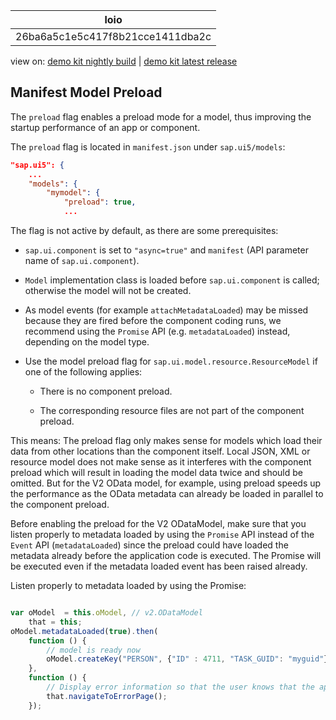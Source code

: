 <!-- loio26ba6a5c1e5c417f8b21cce1411dba2c -->

| loio |
| -----|
| 26ba6a5c1e5c417f8b21cce1411dba2c |

<div id="loio">

view on: [demo kit nightly build](https://openui5nightly.hana.ondemand.com/#/topic/26ba6a5c1e5c417f8b21cce1411dba2c) | [demo kit latest release](https://openui5.hana.ondemand.com/#/topic/26ba6a5c1e5c417f8b21cce1411dba2c)</div>

## Manifest Model Preload

The `preload` flag enables a preload mode for a model, thus improving the startup performance of an app or component.

The `preload` flag is located in `manifest.json` under `sap.ui5/models`:

``` json
"sap.ui5": {
    ...
    "models": {
        "mymodel": {
            "preload": true,
            ...
```

The flag is not active by default, as there are some prerequisites:

-   `sap.ui.component` is set to `"async=true"` and `manifest` \(API parameter name of `sap.ui.component`\).

-   `Model` implementation class is loaded before `sap.ui.component` is called; otherwise the model will not be created.

-   As model events \(for example `attachMetadataLoaded`\) may be missed because they are fired before the component coding runs, we recommend using the `Promise` API \(e.g. `metadataLoaded`\) instead, depending on the model type.

-   Use the model preload flag for `sap.ui.model.resource.ResourceModel` if one of the following applies:

    -   There is no component preload.

    -   The corresponding resource files are not part of the component preload.


This means: The preload flag only makes sense for models which load their data from other locations than the component itself. Local JSON, XML or resource model does not make sense as it interferes with the component preload which will result in loading the model data twice and should be omitted. But for the V2 OData model, for example, using preload speeds up the performance as the OData metadata can already be loaded in parallel to the component preload.

Before enabling the preload for the V2 ODataModel, make sure that you listen properly to metadata loaded by using the `Promise` API instead of the `Event` API \(`metadataLoaded`\) since the preload could have loaded the metadata already before the application code is executed. The Promise will be executed even if the metadata loaded event has been raised already.

Listen properly to metadata loaded by using the Promise:

``` js

var oModel  = this.oModel, // v2.ODataModel
    that = this;
oModel.metadataLoaded(true).then(
    function () {
        // model is ready now
        oModel.createKey("PERSON", {"ID" : 4711, "TASK_GUID": "myguid"});
    },
    function () {
        // Display error information so that the user knows that the application does not work.
        that.navigateToErrorPage();
    });
```

